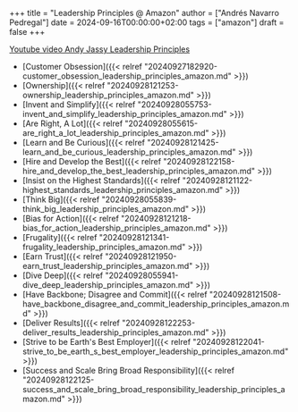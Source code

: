 +++
title = "Leadership Principles @ Amazon"
author = ["Andrés Navarro Pedregal"]
date = 2024-09-16T00:00:00+02:00
tags = ["amazon"]
draft = false
+++

[Youtube video Andy Jassy Leadership Principles](https://www.youtube.com/watch?v=My-2-MyxamQ)

-   [Customer Obsession]({{< relref "20240927182920-customer_obsession_leadership_principles_amazon.md" >}})
-   [Ownership]({{< relref "20240928121253-ownership_leadership_principles_amazon.md" >}})
-   [Invent and Simplify]({{< relref "20240928055753-invent_and_simplify_leadership_principles_amazon.md" >}})
-   [Are Right, A Lot]({{< relref "20240928055615-are_right_a_lot_leadership_principles_amazon.md" >}})
-   [Learn and Be Curious]({{< relref "20240928121425-learn_and_be_curious_leadership_principles_amazon.md" >}})
-   [Hire and Develop the Best]({{< relref "20240928122158-hire_and_develop_the_best_leadership_principles_amazon.md" >}})
-   [Insist on the Highest Standards]({{< relref "20240928121122-highest_standards_leadership_principles_amazon.md" >}})
-   [Think Big]({{< relref "20240928055839-think_big_leadership_principles_amazon.md" >}})
-   [Bias for Action]({{< relref "20240928121218-bias_for_action_leadership_principles_amazon.md" >}})
-   [Frugality]({{< relref "20240928121341-frugality_leadership_principles_amazon.md" >}})
-   [Earn Trust]({{< relref "20240928121950-earn_trust_leadership_principles_amazon.md" >}})
-   [Dive Deep]({{< relref "20240928055941-dive_deep_leadership_principles_amazon.md" >}})
-   [Have Backbone; Disagree and Commit]({{< relref "20240928121508-have_backbone_disagree_and_commit_leadership_principles_amazon.md" >}})
-   [Deliver Results]({{< relref "20240928122253-deliver_results_leadership_principles_amazon.md" >}})
-   [Strive to be Earth's Best Employer]({{< relref "20240928122041-strive_to_be_earth_s_best_employer_leadership_principles_amazon.md" >}})
-   [Success and Scale Bring Broad Responsibility]({{< relref "20240928122125-success_and_scale_bring_broad_responsibility_leadership_principles_amazon.md" >}})
